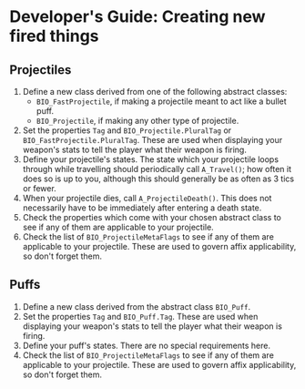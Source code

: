 # Developer's Guide: Creating new fired things

## Projectiles

1. Define a new class derived from one of the following abstract classes:
	- `BIO_FastProjectile`, if making a projectile meant to act like a bullet puff.
	- `BIO_Projectile`, if making any other type of projectile.
2. Set the properties `Tag` and `BIO_Projectile.PluralTag` or `BIO_FastProjectile.PluralTag`. These are used when displaying your weapon's stats to tell the player what their weapon is firing.
3. Define your projectile's states. The state which your projectile loops through while travelling should periodically call `A_Travel()`; how often it does so is up to you, although this should generally be as often as 3 tics or fewer.
4. When your projectile dies, call `A_ProjectileDeath()`. This does not necessarily have to be immediately after entering a death state.
5. Check the properties which come with your chosen abstract class to see if any of them are applicable to your projectile.
6. Check the list of `BIO_ProjectileMetaFlags` to see if any of them are applicable to your projectile. These are used to govern affix applicability, so don't forget them.

## Puffs

1. Define a new class derived from the abstract class `BIO_Puff`.
2. Set the properties `Tag` and `BIO_Puff.Tag`. These are used when displaying your weapon's stats to tell the player what their weapon is firing.
3. Define your puff's states. There are no special requirements here.
4. Check the list of `BIO_ProjectileMetaFlags` to see if any of them are applicable to your projectile. These are used to govern affix applicability, so don't forget them.
